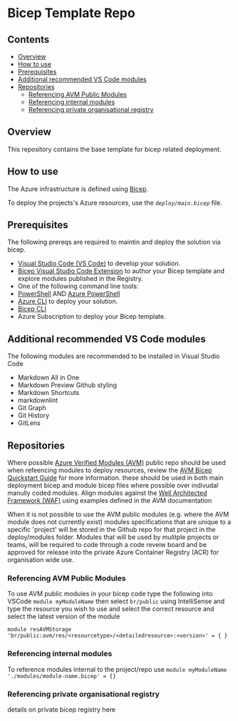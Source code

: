 # Bicep Template Repo <!-- omit from toc -->

## Contents <!-- omit from toc -->

- [Overview](#overview)
- [How to use](#how-to-use)
- [Prerequisites](#prerequisites)
- [Additional recommended VS Code modules](#additional-recommended-vs-code-modules)
- [Repositories](#repositories)
  - [Referencing AVM Public Modules](#referencing-avm-public-modules)
  - [Referencing internal modules](#referencing-internal-modules)
  - [Referencing private organisational registry](#referencing-private-organisational-registry)

## Overview

This repository contains the base template for bicep related deployment.

## How to use

The Azure infrastructure is defined using [Bicep][1].

To deploy the projects's Azure resources, use the _`deploy/main.bicep`_ file.

## Prerequisites

The following prereqs are required to maintin and deploy the solution via bicep.

- [Visual Studio Code (VS Code)][2] to develop your solution.
- [Bicep Visual Studio Code Extension][3] to author your Bicep template and explore modules published in the Registry.
- One of the following command line tools:
- [PowerShell][4] AND [Azure PowerShell][5]
- [Azure CLI][6] to deploy your solution.
- [Bicep CLI][7]
- Azure Subscription to deploy your Bicep template.

## Additional recommended VS Code modules

The following modules are recommended to be installed in Visual Studio Code

- Markdown All in One
- Markdown Preview Github styling
- Markdown Shortcuts
- markdownlint
- Git Graph
- Git History
- GitLens

## Repositories

Where possible [Azure Verified Modules (AVM)][8] public repo should be used when refeencing modules to deploy resources, review the [AVM Bicep Quickstart Guide][9] for more information. these should be used in both main deployment bicep and module bicep files where possible over indivudal manully coded modules. Align modules against the [Well Architected Framework (WAF)][10] using examples defined in the AVM documentation

When it is not possible to use the AVM public modules (e.g. where the AVM module does not currently exist) modules specifications that are unique to a specific 'project' will be stored in the Github repo for that project in the deploy/modules folder. Modules that will be used by mulitple projects or teams, will be required to code through a code reveiw board and be approved for release into the private Azure Container Registry (ACR) for organisation wide use.

### Referencing AVM Public Modules

To use AVM public modules in your bicep code type the following into VSCode `module myModuleName` then select `br/public` using IntelliSense and type the resource you wish to use and select the correct resource and select the latest version of the module

```bicep
module resAVMStorage 'br/public:avm/res/<resourcetype>/<detailedresource>:<version>' = { }
```

### Referencing internal modules

To reference modules internal to the project/repo use `module myModuleName './modules/module-name.bicep' = {}`

### Referencing private organisational registry

details on private bicep registry here

[1]: (https://microsoft.com/azure/azure-resource-manager/bicep)
[2]: (https://code.visualstudio.com/download)
[3]: (https://marketplace.visualstudio.com/items?itemName=ms-azuretools.vscode-bicep)
[4]: (https://learn.microsoft.com/en-us/powershell/scripting/install/installing-powershell)
[5]: (https://learn.microsoft.com/en-us/powershell/azure/install-azure-powershell)
[6]: (https://learn.microsoft.com/en-us/cli/azure/install-azure-cli)
[7]: (https://learn.microsoft.com/en-us/azure/azure-resource-manager/bicep/install#install-manually)
[8]: (https://aka.ms/avm)
[9]: (https://azure.github.io/Azure-Verified-Modules/usage/quickstart/bicep/)
[10]: (https://learn.microsoft.com/en-us/azure/well-architected/)
